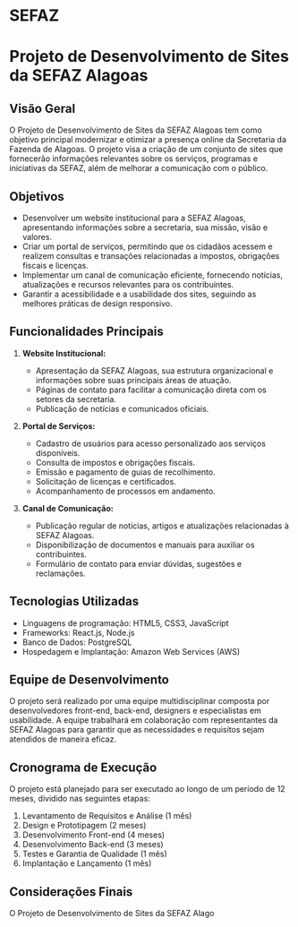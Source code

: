 # SEFAZ
# Projeto de Desenvolvimento de Sites da SEFAZ Alagoas

## Visão Geral
O Projeto de Desenvolvimento de Sites da SEFAZ Alagoas tem como objetivo principal modernizar e otimizar a presença online da Secretaria da Fazenda de Alagoas. O projeto visa a criação de um conjunto de sites que fornecerão informações relevantes sobre os serviços, programas e iniciativas da SEFAZ, além de melhorar a comunicação com o público.

## Objetivos
- Desenvolver um website institucional para a SEFAZ Alagoas, apresentando informações sobre a secretaria, sua missão, visão e valores.
- Criar um portal de serviços, permitindo que os cidadãos acessem e realizem consultas e transações relacionadas a impostos, obrigações fiscais e licenças.
- Implementar um canal de comunicação eficiente, fornecendo notícias, atualizações e recursos relevantes para os contribuintes.
- Garantir a acessibilidade e a usabilidade dos sites, seguindo as melhores práticas de design responsivo.

## Funcionalidades Principais
1. **Website Institucional:**
   - Apresentação da SEFAZ Alagoas, sua estrutura organizacional e informações sobre suas principais áreas de atuação.
   - Páginas de contato para facilitar a comunicação direta com os setores da secretaria.
   - Publicação de notícias e comunicados oficiais.

2. **Portal de Serviços:**
   - Cadastro de usuários para acesso personalizado aos serviços disponíveis.
   - Consulta de impostos e obrigações fiscais.
   - Emissão e pagamento de guias de recolhimento.
   - Solicitação de licenças e certificados.
   - Acompanhamento de processos em andamento.

3. **Canal de Comunicação:**
   - Publicação regular de notícias, artigos e atualizações relacionadas à SEFAZ Alagoas.
   - Disponibilização de documentos e manuais para auxiliar os contribuintes.
   - Formulário de contato para enviar dúvidas, sugestões e reclamações.

## Tecnologias Utilizadas
- Linguagens de programação: HTML5, CSS3, JavaScript
- Frameworks: React.js, Node.js
- Banco de Dados: PostgreSQL
- Hospedagem e Implantação: Amazon Web Services (AWS)

## Equipe de Desenvolvimento
O projeto será realizado por uma equipe multidisciplinar composta por desenvolvedores front-end, back-end, designers e especialistas em usabilidade. A equipe trabalhará em colaboração com representantes da SEFAZ Alagoas para garantir que as necessidades e requisitos sejam atendidos de maneira eficaz.

## Cronograma de Execução
O projeto está planejado para ser executado ao longo de um período de 12 meses, dividido nas seguintes etapas:

1. Levantamento de Requisitos e Análise (1 mês)
2. Design e Prototipagem (2 meses)
3. Desenvolvimento Front-end (4 meses)
4. Desenvolvimento Back-end (3 meses)
5. Testes e Garantia de Qualidade (1 mês)
6. Implantação e Lançamento (1 mês)

## Considerações Finais
O Projeto de Desenvolvimento de Sites da SEFAZ Alago
